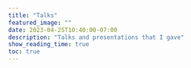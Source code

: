 ```yaml
---
title: "Talks"
featured_image: ""
date: 2023-04-25T10:40:00-07:00
description: "Talks and presentations that I gave"
show_reading_time: true
toc: true
---
```



